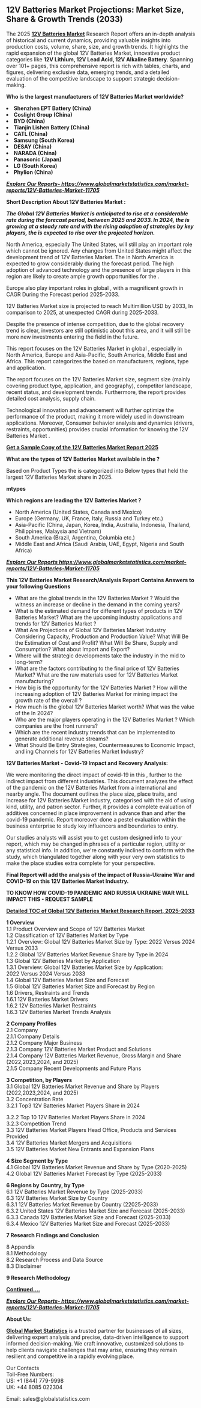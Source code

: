 <h2>12V Batteries Market Projections: Market Size, Share & Growth Trends (2033)</h2><p>The 2025 <strong><a href="https://www.globalmarketstatistics.com/market-reports/12V-Batteries-Market-11705">12V Batteries Market</a></strong> Research Report offers an in-depth analysis of historical and current dynamics, providing valuable insights into production costs, volume, share, size, and growth trends. It highlights the rapid expansion of the global 12V Batteries Market, innovative product categories like <strong>12V Lithium, 12V Lead Acid, 12V Alkaline Battery</strong>. Spanning over 101+ pages, this comprehensive report is rich with tables, charts, and figures, delivering exclusive data, emerging trends, and a detailed evaluation of the competitive landscape to support strategic decision-making.</p><p><strong>Who is the largest manufacturers of 12V Batteries Market worldwide?</strong></p><p><strong><li>Shenzhen EPT Battery (China)<li>Coslight Group (China)<li>BYD (China)<li>Tianjin Lishen Battery (China)<li>CATL (China)<li>Samsung (South Korea)<li>DESAY (China)<li>NARADA (China)<li>Panasonic (Japan)<li>LG (South Korea)<li>Phylion (China)</strong></p><p><strong><em><a href="https://www.globalmarketstatistics.com/market-reports/12V-Batteries-Market-11705">Explore Our Reports-&nbsp;https://www.globalmarketstatistics.com/market-reports/12V-Batteries-Market-11705</a></em></strong></p><p><strong>Short Description About 12V Batteries Market :</strong></p><p><strong><em>The Global 12V Batteries Market is anticipated to rise at a considerable rate during the forecast period, between 2025 and 2033. In 2024, the is growing at a steady rate and with the rising adoption of strategies by key players, the is expected to rise over the projected horizon.</em></strong></p><p>North America, especially The United States, will still play an important role which cannot be ignored. Any changes from United States might affect the development trend of 12V Batteries Market. The in North America is expected to grow considerably during the forecast period. The high adoption of advanced technology and the presence of large players in this region are likely to create ample growth opportunities for the .</p><p>Europe also play important roles in global , with a magnificent growth in CAGR During the Forecast period 2025-2033.</p><p>12V Batteries Market size is projected to reach Multimillion USD by 2033, In comparison to 2025, at unexpected CAGR during 2025-2033.</p><p>Despite the presence of intense competition, due to the global recovery trend is clear, investors are still optimistic about this area, and it will still be more new investments entering the field in the future.</p><p>This report focuses on the 12V Batteries Market in global , especially in North America, Europe and Asia-Pacific, South America, Middle East and Africa. This report categorizes the based on manufacturers, regions, type and application.</p><p>The report focuses on the 12V Batteries Market size, segment size (mainly covering product type, application, and geography), competitor landscape, recent status, and development trends. Furthermore, the report provides detailed cost analysis, supply chain.</p><p>Technological innovation and advancement will further optimize the performance of the product, making it more widely used in downstream applications. Moreover, Consumer behavior analysis and dynamics (drivers, restraints, opportunities) provides crucial information for knowing the 12V Batteries Market .</p><p><strong><a href="https://www.globalmarketstatistics.com/market-reports/12V-Batteries-Market-11705">Get a Sample Copy of the 12V Batteries Market Report 2025</a></strong></p><p><strong>What are the types of 12V Batteries Market available in the ?</strong></p><p>Based on Product Types the is categorized into Below types that held the largest 12V Batteries Market share in 2025.</p><p><strong>mtypes</strong></p><p><strong>Which regions are leading the 12V Batteries Market ?</strong></p><ul><li>North America (United States, Canada and Mexico)</li><li>Europe (Germany, UK, France, Italy, Russia and Turkey etc.)</li><li>Asia-Pacific (China, Japan, Korea, India, Australia, Indonesia, Thailand, Philippines, Malaysia and Vietnam)</li><li>South America (Brazil, Argentina, Columbia etc.)</li><li>Middle East and Africa (Saudi Arabia, UAE, Egypt, Nigeria and South Africa)</li></ul><p><strong><em><a href="https://www.globalmarketstatistics.com/market-reports/12V-Batteries-Market-11705">Explore Our Reports https://www.globalmarketstatistics.com/market-reports/12V-Batteries-Market-11705</a></em></strong></p><p><strong>This 12V Batteries Market Research/Analysis Report Contains Answers to your following Questions</strong></p><ul><li>What are the global trends in the 12V Batteries Market ? Would the witness an increase or decline in the demand in the coming years?</li><li>What is the estimated demand for different types of products in 12V Batteries Market? What are the upcoming industry applications and trends for 12V Batteries Market ?</li><li>What Are Projections of Global 12V Batteries Market Industry Considering Capacity, Production and Production Value? What Will Be the Estimation of Cost and Profit? What Will Be Share, Supply and Consumption? What about Import and Export?</li><li>Where will the strategic developments take the industry in the mid to long-term?</li><li>What are the factors contributing to the final price of 12V Batteries Market? What are the raw materials used for 12V Batteries Market manufacturing?</li><li>How big is the opportunity for the 12V Batteries Market ? How will the increasing adoption of 12V Batteries Market for mining impact the growth rate of the overall ?</li><li>How much is the global 12V Batteries Market worth? What was the value of the In 2024?</li><li>Who are the major players operating in the 12V Batteries Market ? Which companies are the front runners?</li><li>Which are the recent industry trends that can be implemented to generate additional revenue streams?</li><li>What Should Be Entry Strategies, Countermeasures to Economic Impact, and ing Channels for 12V Batteries Market Industry?</li></ul><p><strong>12V Batteries Market - Covid-19 Impact and Recovery Analysis:</strong></p><p>We were monitoring the direct impact of covid-19 in this , further to the indirect impact from different industries. This document analyzes the effect of the pandemic on the 12V Batteries Market from a international and nearby angle. The document outlines the place size, place traits, and increase for 12V Batteries Market industry, categorised with the aid of using kind, utility, and patron sector. Further, it provides a complete evaluation of additives concerned in place improvement in advance than and after the covid-19 pandemic. Report moreover done a pestel evaluation within the business enterprise to study key influencers and boundaries to entry.</p><p>Our studies analysts will assist you to get custom designed info to your report, which may be changed in phrases of a particular region, utility or any statistical info. In addition, we're constantly inclined to conform with the study, which triangulated together along with your very own statistics to make the place studies extra complete for your perspective.</p><p><strong>Final Report will add the analysis of the impact of Russia-Ukraine War and COVID-19 on this 12V Batteries Market Industry.</strong></p><p><strong>TO KNOW HOW COVID-19 PANDEMIC AND RUSSIA UKRAINE WAR WILL IMPACT THIS - REQUEST SAMPLE</strong></p><p><strong><a href="https://www.globalmarketstatistics.com/market-reports/12V-Batteries-Market-11705">Detailed TOC of Global 12V Batteries Market Research Report, 2025-2033</a></strong></p><p><strong>1 Overview</strong><br /> 1.1 Product Overview and Scope of 12V Batteries Market<br /> 1.2 Classification of 12V Batteries Market by Type<br /> 1.2.1 Overview: Global 12V Batteries Market Size by Type: 2022 Versus 2024 Versus 2033<br /> 1.2.2 Global 12V Batteries Market Revenue Share by Type in 2024<br /> 1.3 Global 12V Batteries Market by Application<br /> 1.3.1 Overview: Global 12V Batteries Market Size by Application: 2022&nbsp;Versus 2024 Versus 2033<br /> 1.4 Global 12V Batteries Market Size and Forecast<br /> 1.5 Global 12V Batteries Market Size and Forecast by Region<br /> 1.6 Drivers, Restraints and Trends<br /> 1.6.1 12V Batteries Market Drivers<br /> 1.6.2 12V Batteries Market Restraints<br /> 1.6.3 12V Batteries Market Trends Analysis</p><p><strong>2 Company Profiles</strong><br /> 2.1 Company<br /> 2.1.1 Company Details<br /> 2.1.2 Company Major Business<br /> 2.1.3 Company 12V Batteries Market Product and Solutions<br /> 2.1.4 Company 12V Batteries Market Revenue, Gross Margin and Share (2022,2023,2024, and 2025)<br /> 2.1.5 Company Recent Developments and Future Plans</p><p><strong>3 Competition, by Players</strong><br /> 3.1 Global 12V Batteries Market Revenue and Share by Players (2022,2023,2024, and 2025)<br /> 3.2 Concentration Rate<br /> 3.2.1 Top3 12V Batteries Market Players Share in 2024</p><p>3.2.2 Top 10 12V Batteries Market Players Share in 2024<br /> 3.2.3 Competition Trend<br /> 3.3 12V Batteries Market Players Head Office, Products and Services Provided<br /> 3.4 12V Batteries Market Mergers and Acquisitions<br /> 3.5 12V Batteries Market New Entrants and Expansion Plans</p><p><strong>4 Size Segment by Type</strong><br /> 4.1 Global 12V Batteries Market Revenue and Share by Type (2020-2025)<br /> 4.2 Global 12V Batteries Market Forecast by Type (2025-2033)</p><p><strong>6 Regions by Country, by Type</strong><br /> 6.1 12V Batteries Market Revenue by Type (2025-2033)<br /> 6.3 12V Batteries Market Size by Country<br /> 6.3.1 12V Batteries Market Revenue by Country (22025-2033)<br /> 6.3.2 United States 12V Batteries Market Size and Forecast (2025-2033)<br /> 6.3.3 Canada 12V Batteries Market Size and Forecast (2025-2033)<br /> 6.3.4 Mexico 12V Batteries Market Size and Forecast (2025-2033)</p><p><strong>7 Research Findings and Conclusion</strong></p><p>8 Appendix<br /> 8.1 Methodology<br /> 8.2 Research Process and Data Source<br /> 8.3 Disclaimer</p><p><strong>9 Research Methodology</strong></p><p><strong><a href="https://www.globalmarketstatistics.com/market-reports/12V-Batteries-Market-11705">Continued&hellip;.</a></strong></p><p><strong><em><a href="https://www.globalmarketstatistics.com/market-reports/12V-Batteries-Market-11705">Explore Our Reports-&nbsp;https://www.globalmarketstatistics.com/market-reports/12V-Batteries-Market-11705</a></em></strong></p><p><strong>About Us:</strong></p><p><strong><a href="https://www.globalmarketstatistics.com/">Global Market Statistics</a></strong> is a trusted partner for businesses of all sizes, delivering expert analysis and precise, data-driven intelligence to support informed decision-making. We craft innovative, customized solutions to help clients navigate challenges that may arise, ensuring they remain resilient and competitive in a rapidly evolving place.</p><p>Our Contacts<br /> Toll-Free Numbers:<br /> US: +1 (844) 779-9998<br /> UK: +44 8085 022304</p><p>Email: sales@globalstatistics.com</p>
